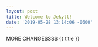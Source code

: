 ```yaml
---
layout: post
title: Welcome to Jekyll!
date: '2019-05-28 13:14:06 -0600'
---
```

MORE CHANGESSSS
{{ title }}
